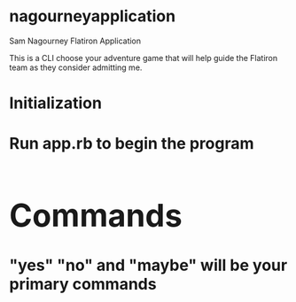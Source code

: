 # nagourneyapplication
Sam Nagourney Flatiron Application

This is a CLI choose your adventure game that will help guide the Flatiron team as they consider admitting me.

<h1> Initialization<h/1>
<br>
<h4>Run app.rb to begin the program</h4>

<h1>Commands</h1>

<h4>"yes" "no" and "maybe" will be your primary commands</h4>
